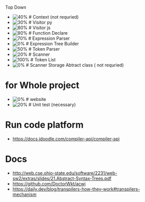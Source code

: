 Top Down

- ![40%](https://progress-bar.dev/10) # Context (not requried)
- ![30%](https://progress-bar.dev/30) # Visitor py
- ![80%](https://progress-bar.dev/80) # Visitor js
- ![80%](https://progress-bar.dev/80) # Function Declare
- ![70%](https://progress-bar.dev/70) # Expression Parser
- ![0%](https://progress-bar.dev/0) # Expression Tree Builder
- ![50%](https://progress-bar.dev/50) # Token Parser
- ![20%](https://progress-bar.dev/20) # Scanner
- ![100%](https://progress-bar.dev/100) # Token List
- ![0%](https://progress-bar.dev/0) # Scanner Storage Abtract class ( not requried)
# for Whole project
- ![0%](https://progress-bar.dev/0) # website 
- ![20%](https://progress-bar.dev/10) # Unit test (necessary)
# Run code platform 
- https://docs.jdoodle.com/compiler-api/compiler-api
# Docs 
- http://web.cse.ohio-state.edu/software/2231/web-sw2/extras/slides/21.Abstract-Syntax-Trees.pdf
- https://github.com/DoctorWkt/acwj
- https://daily.dev/blog/transpilers-how-they-work#transpilers-mechanism